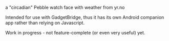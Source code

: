a "circadian" Pebble watch face with weather from yr.no 

Intended for use with GadgetBridge, thus it has its own Android
companion app rather than relying on Javascript.

Work in progress - not feature-complete (or even very useful) yet.
